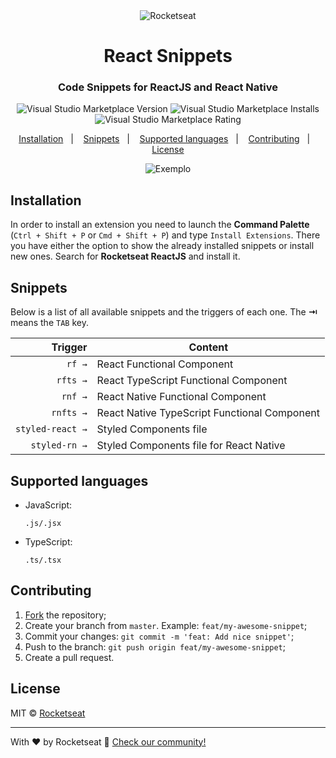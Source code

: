 <div align="center">
  <img src="https://raw.githubusercontent.com/Rocketseat/rocketseat-vscode-reactjs-snippets/master/images/rocket.png" alt="Rocketseat"/>
</div>

<h1 align="center">React Snippets</h1>
<h3 align="center">Code Snippets for ReactJS and React Native</h3>

<p align="center">
  <img alt="Visual Studio Marketplace Version" src="https://img.shields.io/visual-studio-marketplace/v/rocketseat.RocketseatReactJS?color=%237159c1">
  <img alt="Visual Studio Marketplace Installs" src="https://img.shields.io/visual-studio-marketplace/i/rocketseat.RocketseatReactJS?color=%237159c1">
  <img alt="Visual Studio Marketplace Rating" src="https://img.shields.io/visual-studio-marketplace/r/rocketseat.RocketseatReactJS?color=%237159c1">
</p>

<p align="center">
  <a href="#installation">Installation</a>&nbsp;&nbsp;&nbsp;|&nbsp;&nbsp;&nbsp;
  <a href="#snippets">Snippets</a>&nbsp;&nbsp;&nbsp;|&nbsp;&nbsp;&nbsp;
  <a href="#supported-languages">Supported languages</a>&nbsp;&nbsp;&nbsp;|&nbsp;&nbsp;&nbsp;
  <a href="#contributing">Contributing</a>&nbsp;&nbsp;&nbsp;|&nbsp;&nbsp;&nbsp;
  <a href="#license">License</a>
</p>

<p align="center">
  <img src="https://raw.githubusercontent.com/Rocketseat/rocketseat-vscode-reactjs-snippets/master/images/component.gif" alt="Exemplo" />
</p>

## Installation

In order to install an extension you need to launch the **Command Palette** (`Ctrl + Shift + P` or `Cmd + Shift + P`) and type `Install Extensions`. There you have either the option to show the already installed snippets or install new ones. Search for **Rocketseat ReactJS** and install it.

## Snippets

Below is a list of all available snippets and the triggers of each one. The **⇥** means the `TAB` key.

|          Trigger | Content                                      |
| ---------------: | -------------------------------------------- |
|           `rf →` | React Functional Component                   |
|         `rfts →` | React TypeScript Functional Component        |
|          `rnf →` | React Native Functional Component            |
|        `rnfts →` | React Native TypeScript Functional Component |
| `styled-react →` | Styled Components file                       |
|    `styled-rn →` | Styled Components file for React Native      |

## Supported languages

- JavaScript:

  `.js/.jsx`

- TypeScript:

  `.ts/.tsx`

## Contributing

1. [Fork](https://help.github.com/en/articles/fork-a-repo) the repository;
2. Create your branch from `master`. Example: `feat/my-awesome-snippet`;
3. Commit your changes: `git commit -m 'feat: Add nice snippet'`;
4. Push to the branch: `git push origin feat/my-awesome-snippet`;
5. Create a pull request.

## License

MIT © [Rocketseat](https://github.com/Rocketseat)

---

With ♥ by Rocketseat 👋 [Check our community!](https://discordapp.com/invite/gCRAFhc)
